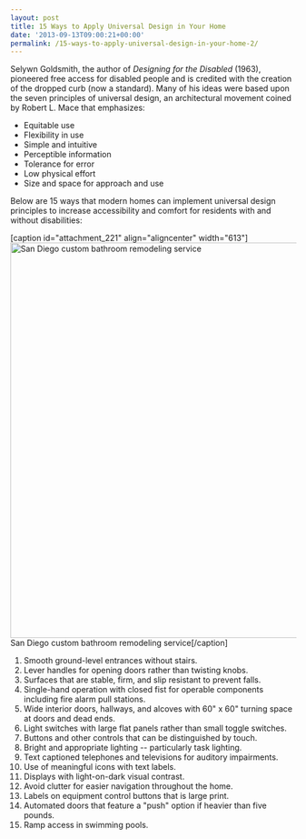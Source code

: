 ```yaml
---
layout: post
title: 15 Ways to Apply Universal Design in Your Home
date: '2013-09-13T09:00:21+00:00'
permalink: /15-ways-to-apply-universal-design-in-your-home-2/
---
```

Selywn Goldsmith, the author of <em>Designing for the Disabled</em> (1963), pioneered free access for disabled people and is credited with the creation of the dropped curb (now a standard). Many of his ideas were based upon the seven principles of universal design, an architectural movement coined by Robert L. Mace that emphasizes:
<ul>
	<li>Equitable use</li>
	<li>Flexibility in use</li>
	<li>Simple and intuitive</li>
	<li>Perceptible information</li>
	<li>Tolerance for error</li>
	<li>Low physical effort</li>
	<li>Size and space for approach and use</li>
</ul>
Below are 15 ways that modern homes can implement universal design principles to increase accessibility and comfort for residents with and without disabilities:

[caption id="attachment_221" align="aligncenter" width="613"]<a href="http://murraylampert.com/wp-content/uploads/2013/09/bath.jpg"><img class="size-full wp-image-221" src="http://murraylampert.com/wp-content/uploads/2013/09/bath.jpg" alt="San Diego custom bathroom remodeling service" width="613" height="695" /></a> San Diego custom bathroom remodeling service[/caption]
<ol>
	<li>Smooth ground-level entrances without stairs.</li>
	<li>Lever handles for opening doors rather than twisting knobs.</li>
	<li>Surfaces that are stable, firm, and slip resistant to prevent falls.</li>
	<li>Single-hand operation with closed fist for operable components including fire alarm pull stations.</li>
	<li>Wide interior doors, hallways, and alcoves with 60" x 60" turning space at doors and dead ends.</li>
	<li>Light switches with large flat panels rather than small toggle switches.</li>
	<li>Buttons and other controls that can be distinguished by touch.</li>
	<li>Bright and appropriate lighting -- particularly task lighting.</li>
	<li>Text captioned telephones and televisions for auditory impairments.</li>
	<li>Use of meaningful icons with text labels.</li>
	<li>Displays with light-on-dark visual contrast.</li>
	<li>Avoid clutter for easier navigation throughout the home.</li>
	<li>Labels on equipment control buttons that is large print.</li>
	<li>Automated doors that feature a "push" option if heavier than five pounds.</li>
	<li>Ramp access in swimming pools.</li>
</ol>
